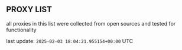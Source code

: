 ## PROXY LIST

all proxies in this list were collected from open sources and tested for functionality

last update: `2025-02-03 18:04:21.955154+00:00` UTC